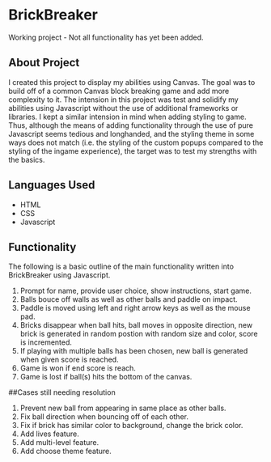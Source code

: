 # BrickBreaker
  Working project - Not all functionality has yet been added.
## About Project
  I created this project to display my abilities using Canvas. The goal was to build off of a common Canvas block breaking game and add more complexity to it. The intension in this project was test and solidify my abilities using Javascript without the use of additional frameworks or libraries. I kept a similar intension in mind when adding styling to game. Thus, although the means of adding functionality through the use of pure Javascript seems tedious and longhanded, and the styling theme in some ways does not match (i.e. the styling of the custom popups compared to the styling of the ingame experience), the target was to test my strengths with the basics.    
## Languages Used
   * HTML
   * CSS
   * Javascript

## Functionality
The following is a basic outline of the main functionality written into BrickBreaker using Javascript.

1. Prompt for name, provide user choice, show instructions, start game.
2. Balls bouce off walls as well as other balls and paddle on impact.
3. Paddle is moved using left and right arrow keys as well as the mouse pad.
4. Bricks disappear when ball hits, ball moves in opposite direction, new brick is generated in random postion with random size and color, score is incremented.
5. If playing with multiple balls has been chosen, new ball is generated when given score is reached.
6. Game is won if end score is reach.
7. Game is lost if ball(s) hits the bottom of the canvas.
  
##Cases still needing resolution
1. Prevent new ball from appearing in same place as other balls.
2. Fix ball direction when bouncing off of each other.
3. Fix if brick has similar color to background, change the brick color.
4. Add lives feature.
5. Add multi-level feature.
6. Add choose theme feature.
